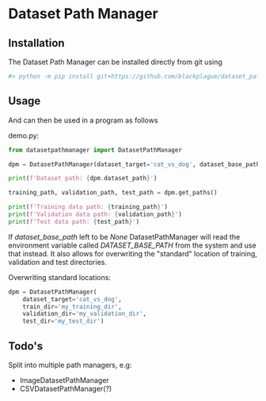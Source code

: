 # Dataset Path Manager

## Installation

The Dataset Path Manager can be installed directly from git using

```sh
#> python -m pip install git+https://github.com/blackplague/dataset_path_manager.git
```

## Usage

And can then be used in a program as follows

demo.py:

```python
from datasetpathmanager import DatasetPathManager

dpm = DatasetPathManager(dataset_target='cat_vs_dog', dataset_base_path='/home/user/datasets')

print(f'Dataset path: {dpm.dataset_path}')

training_path, validation_path, test_path = dpm.get_paths()

print(f'Training data path: {training_path}')
print(f'Validation data path: {validation_path}')
print(f'Test data path: {test_path}')
```

If _dataset_base_path_ left to be *None* DatasetPathManager will read the environment variable
called *DATASET_BASE_PATH* from the system and use that instead. It also allows for overwriting
the "standard" location of training, validation and test directories.

Overwriting standard locations:

```python
dpm = DatasetPathManager(
    dataset_target='cat_vs_dog',
    train_dir='my_training_dir',
    validation_dir='my_validation_dir',
    test_dir='my_test_dir')
```

## Todo's

Split into multiple path managers, e.g:

* ImageDatasetPathManager
* CSVDatasetPathManager(?)
